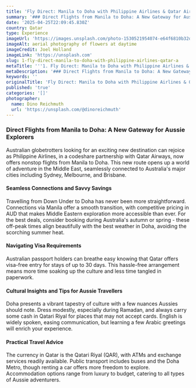 ```yaml
---
title: 'Fly Direct: Manila to Doha with Philippine Airlines & Qatar Airways'
summary: '### Direct Flights from Manila to Doha: A New Gateway for Aussie Explorers...'
date: '2025-04-25T22:09:45.830Z'
country: Qatar
type: Experience
imageUrl: 'https://images.unsplash.com/photo-1530521954074-e64f6810b32d'
imageAlt: aerial photography of flowers at daytime
imageCredit: Joel Holland
imageLink: 'https://unsplash.com'
slug: 1-fly-direct-manila-to-doha-with-philippine-airlines-qatar-a
metaTitle: '''1. Fly Direct: Manila to Doha with Philippine Airlines & Qatar Airways'''
metaDescription: '### Direct Flights from Manila to Doha: A New Gateway for Aussie Explorers...'
keywords: ''
originalTitle: 'Fly Direct: Manila to Doha with Philippine Airlines & Qatar Airways'
published: 'true'
categories: '[]'
photographer:
  name: Dino Reichmuth
  url: 'https://unsplash.com/@dinoreichmuth'
---
```








### Direct Flights from Manila to Doha: A New Gateway for Aussie Explorers

Australian globetrotters looking for an exciting new destination can rejoice as Philippine Airlines, in a codeshare partnership with Qatar Airways, now offers nonstop flights from Manila to Doha. This new route opens up a world of adventure in the Middle East, seamlessly connected to Australia's major cities including Sydney, Melbourne, and Brisbane.

#### Seamless Connections and Savvy Savings

Travelling from Down Under to Doha has never been more straightforward. Connections via Manila offer a smooth transition, with competitive pricing in AUD that makes Middle Eastern exploration more accessible than ever. For the best deals, consider booking during Australia's autumn or spring - these off-peak times align beautifully with the best weather in Doha, avoiding the scorching summer heat.

#### Navigating Visa Requirements

Australian passport holders can breathe easy knowing that Qatar offers visa-free entry for stays of up to 30 days. This hassle-free arrangement means more time soaking up the culture and less time tangled in paperwork.

#### Cultural Insights and Tips for Aussie Travellers

Doha presents a vibrant tapestry of culture with a few nuances Aussies should note. Dress modestly, especially during Ramadan, and always carry some cash in Qatari Riyal for places that may not accept cards. English is widely spoken, easing communication, but learning a few Arabic greetings will enrich your experience.

#### Practical Travel Advice

The currency in Qatar is the Qatari Riyal (QAR), with ATMs and exchange services readily available. Public transport includes buses and the Doha Metro, though renting a car offers more freedom to explore. Accommodation options range from luxury to budget, catering to all types of Aussie adventurers.
